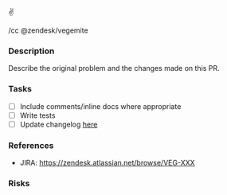 :v:

/cc @zendesk/vegemite

### Description
Describe the original problem and the changes made on this PR.

### Tasks
- [ ] Include comments/inline docs where appropriate
- [ ] Write tests
- [ ] Update changelog [here](https://github.com/zendesk/zaf_docs/blob/master/doc/v2/dev_guide/changelog.md)

### References
* JIRA: https://zendesk.atlassian.net/browse/VEG-XXX

### Risks
<!--
* [HIGH | medium | low] Does it work on windows?
* [HIGH | medium | low] Does it work in the different products (Support, Chat)?
* [HIGH | medium | low] Are there any performance implications?
* [HIGH | medium | low] Any security risks?
* [HIGH | medium | low] What features does this touch?
-->
